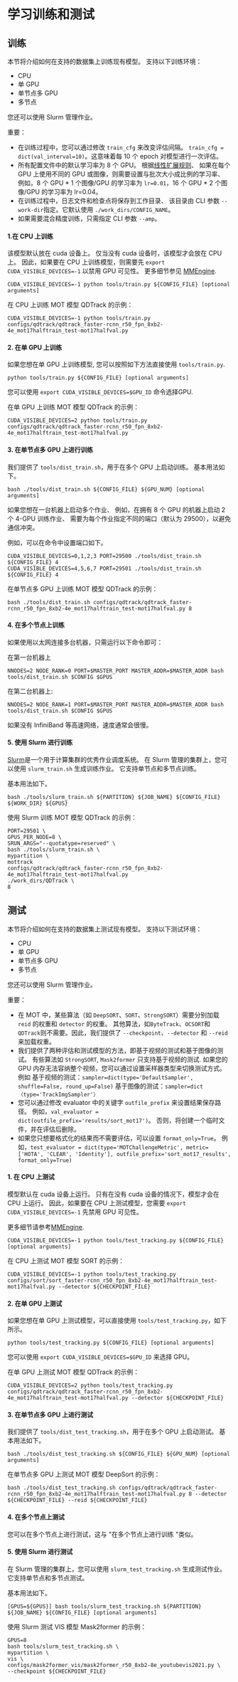 # 学习训练和测试

## 训练

本节将介绍如何在支持的数据集上训练现有模型。
支持以下训练环境：

- CPU
- 单 GPU
- 单节点多 GPU
- 多节点

您还可以使用 Slurm 管理作业。

重要：
- 在训练过程中，您可以通过修改 `train_cfg` 来改变评估间隔。
  `train_cfg = dict(val_interval=10)`。这意味着每 10 个 epoch 对模型进行一次评估。
- 所有配置文件中的默认学习率为 8 个 GPU。
  根据[线性扩展规则](https://arxiv.org/abs/1706.02677)、
  如果在每个 GPU 上使用不同的 GPU 或图像，则需要设置与批次大小成比例的学习率、
  例如，8 个 GPU * 1 个图像/GPU 的学习率为 `lr=0.01`，16 个 GPU * 2 个图像/GPU 的学习率为 lr=0.04。
- 在训练过程中，日志文件和检查点将保存到工作目录、
  该目录由 CLI 参数 `--work-dir`指定。它默认使用 `./work_dirs/CONFIG_NAME`。
- 如果需要混合精度训练，只需指定 CLI 参数 `--amp`。

#### 1.在 CPU 上训练

该模型默认放在 cuda 设备上。
仅当没有 cuda 设备时，该模型才会放在 CPU 上。
因此，如果要在 CPU 上训练模型，则需要先 `export CUDA_VISIBLE_DEVICES=-1` 以禁用 GPU 可见性。
更多细节参见 [MMEngine](https://github.com/open-mmlab/mmengine/blob/ca282aee9e402104b644494ca491f73d93a9544f/mmengine/runner/runner.py#L849-L850).

```shell 脚本
CUDA_VISIBLE_DEVICES=-1 python tools/train.py ${CONFIG_FILE} [optional arguments]
```

在 CPU 上训练 MOT 模型 QDTrack 的示例：

```shell 脚本
CUDA_VISIBLE_DEVICES=-1 python tools/train.py configs/qdtrack/qdtrack_faster-rcnn_r50_fpn_8xb2-4e_mot17halftrain_test-mot17halfval.py
```

#### 2. 在单 GPU 上训练

如果您想在单 GPU 上训练模型, 您可以按照如下方法直接使用 `tools/train.py`.

```shell 脚本
python tools/train.py ${CONFIG_FILE} [optional arguments]
```

您可以使用 `export CUDA_VISIBLE_DEVICES=$GPU_ID` 命令选择GPU.

在单 GPU 上训练 MOT 模型 QDTrack 的示例：

```shell 脚本
CUDA_VISIBLE_DEVICES=2 python tools/train.py configs/qdtrack/qdtrack_faster-rcnn_r50_fpn_8xb2-4e_mot17halftrain_test-mot17halfval.py
```

#### 3. 在单节点多 GPU 上进行训练

我们提供了 `tools/dist_train.sh`，用于在多个 GPU 上启动训练。
基本用法如下。

```shell 脚本
bash ./tools/dist_train.sh ${CONFIG_FILE} ${GPU_NUM} [optional arguments]
```
如果您想在一台机器上启动多个作业、
例如，在拥有 8 个 GPU 的机器上启动 2 个 4-GPU 训练作业、
需要为每个作业指定不同的端口（默认为 29500），以避免通信冲突。

例如，可以在命令中设置端口如下。

```shell 脚本
CUDA_VISIBLE_DEVICES=0,1,2,3 PORT=29500 ./tools/dist_train.sh ${CONFIG_FILE} 4
CUDA_VISIBLE_DEVICES=4,5,6,7 PORT=29501 ./tools/dist_train.sh ${CONFIG_FILE} 4
```

在单节点多 GPU 上训练 MOT 模型 QDTrack 的示例：

```shell脚本
bash ./tools/dist_train.sh configs/qdtrack/qdtrack_faster-rcnn_r50_fpn_8xb2-4e_mot17halftrain_test-mot17halfval.py 8
```

#### 4. 在多个节点上训练

如果使用以太网连接多台机器，只需运行以下命令即可：

在第一台机器上

```shell 脚本
NNODES=2 NODE_RANK=0 PORT=$MASTER_PORT MASTER_ADDR=$MASTER_ADDR bash tools/dist_train.sh $CONFIG $GPUS
```

在第二台机器上:

```shell script
NNODES=2 NODE_RANK=1 PORT=$MASTER_PORT MASTER_ADDR=$MASTER_ADDR bash tools/dist_train.sh $CONFIG $GPUS
```

如果没有 InfiniBand 等高速网络，速度通常会很慢。

#### 5. 使用 Slurm 进行训练

[Slurm](https://slurm.schedmd.com/)是一个用于计算集群的优秀作业调度系统。
在 Slurm 管理的集群上，您可以使用 `slurm_train.sh` 生成训练作业。
它支持单节点和多节点训练。

基本用法如下。

```shell 脚本
bash ./tools/slurm_train.sh ${PARTITION} ${JOB_NAME} ${CONFIG_FILE} ${WORK_DIR} ${GPUS}
```

使用 Slurm 训练 MOT 模型 QDTrack 的示例：

```shell脚本
PORT=29501 \
GPUS_PER_NODE=8 \
SRUN_ARGS="--quotatype=reserved" \
bash ./tools/slurm_train.sh \
mypartition \
mottrack
configs/qdtrack/qdtrack_faster-rcnn_r50_fpn_8xb2-4e_mot17halftrain_test-mot17halfval.py
./work_dirs/QDTrack \
8
```

## 测试

本节将介绍如何在支持的数据集上测试现有模型。
支持以下测试环境：

- CPU
- 单 GPU
- 单节点多 GPU
- 多节点

您还可以使用 Slurm 管理作业。

重要：

- 在 MOT 中，某些算法（如 `DeepSORT`、`SORT`、`StrongSORT`）需要分别加载 `reid` 的权重和 `detector` 的权重。
  其他算法，如`ByteTrack`、`OCSORT`和`QDTrack`则不需要。因此，我们提供了 `--checkpoint`、`--detector` 和 `--reid`来加载权重。
- 我们提供了两种评估和测试模型的方法，即基于视频的测试和基于图像的测试。 有些算法如 `StrongSORT`, `Mask2former` 只支持基于视频的测试. 如果您的 GPU 内存无法容纳整个视频，您可以通过设置采样器类型来切换测试方式。
  例如
  基于视频的测试：`sampler=dict(type='DefaultSampler', shuffle=False, round_up=False)`
  基于图像的测试：`sampler=dict（type='TrackImgSampler'）` 
- 您可以通过修改 evaluator 中的关键字 `outfile_prefix` 来设置结果保存路径。
  例如，`val_evaluator = dict(outfile_prefix='results/sort_mot17')`。
  否则，将创建一个临时文件，并在评估后删除。
- 如果您只想要格式化的结果而不需要评估，可以设置 `format_only=True`。
  例如，`test_evaluator = dict(type='MOTChallengeMetric', metric=['HOTA', 'CLEAR', 'Identity'], outfile_prefix='sort_mot17_results', format_only=True)`

#### 1. 在 CPU 上测试

模型默认在 cuda 设备上运行。
只有在没有 cuda 设备的情况下，模型才会在 CPU 上运行。
因此，如果要在 CPU 上测试模型，您需要 `export CUDA_VISIBLE_DEVICES=-1` 先禁用 GPU 可见性。

更多细节请参考[MMEngine](https://github.com/open-mmlab/mmengine/blob/ca282aee9e402104b644494ca491f73d93a9544f/mmengine/runner/runner.py#L849-L850).

```shell 脚本
CUDA_VISIBLE_DEVICES=-1 python tools/test_tracking.py ${CONFIG_FILE} [optional arguments]
```

在 CPU 上测试 MOT 模型 SORT 的示例：

```shell 脚本
CUDA_VISIBLE_DEVICES=-1 python tools/test_tracking.py configs/sort/sort_faster-rcnn_r50_fpn_8xb2-4e_mot17halftrain_test-mot17halfval.py --detector ${CHECKPOINT_FILE}
```

#### 2. 在单 GPU 上测试

如果您想在单 GPU 上测试模型，可以直接使用 `tools/test_tracking.py`，如下所示。

```shell 脚本
python tools/test_tracking.py ${CONFIG_FILE} [optional arguments]
```

您可以使用 `export CUDA_VISIBLE_DEVICES=$GPU_ID` 来选择 GPU。

在单 GPU 上测试 MOT 模型 QDTrack 的示例：

```shell 脚本
CUDA_VISIBLE_DEVICES=2 python tools/test_tracking.py configs/qdtrack/qdtrack_faster-rcnn_r50_fpn_8xb2-4e_mot17halftrain_test-mot17halfval.py --detector ${CHECKPOINT_FILE}
```

#### 3. 在单节点多 GPU 上进行测试

我们提供了 `tools/dist_test_tracking.sh`，用于在多个 GPU 上启动测试。
基本用法如下。

```shell 脚本
bash ./tools/dist_test_tracking.sh ${CONFIG_FILE} ${GPU_NUM} [optional arguments]
```

在单节点多 GPU 上测试 MOT 模型 DeepSort 的示例：

```shell 脚本
bash ./tools/dist_test_tracking.sh configs/qdtrack/qdtrack_faster-rcnn_r50_fpn_8xb2-4e_mot17halftrain_test-mot17halfval.py 8 --detector ${CHECKPOINT_FILE} --reid ${CHECKPOINT_FILE}
```

#### 4. 在多个节点上测试

您可以在多个节点上进行测试，这与 "在多个节点上进行训练 "类似。

#### 5. 使用 Slurm 进行测试

在 Slurm 管理的集群上，您可以使用 `slurm_test_tracking.sh` 生成测试作业。
它支持单节点和多节点测试。

基本用法如下。
```shell 脚本
[GPUS=${GPUS}] bash tools/slurm_test_tracking.sh ${PARTITION} ${JOB_NAME} ${CONFIG_FILE} [optional arguments]
```

使用 Slurm 测试 VIS 模型 Mask2former 的示例：

```shell 脚本
GPUS=8
bash tools/slurm_test_tracking.sh \
mypartition \
vis \
configs/mask2former_vis/mask2former_r50_8xb2-8e_youtubevis2021.py \
--checkpoint ${CHECKPOINT_FILE}
```
